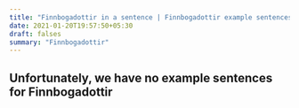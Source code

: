 ```yaml
---
title: "Finnbogadottir in a sentence | Finnbogadottir example sentences"
date: 2021-01-20T19:57:50+05:30
draft: falses
summary: "Finnbogadottir"
---
```

## Unfortunately, we have no example sentences for Finnbogadottir                 

